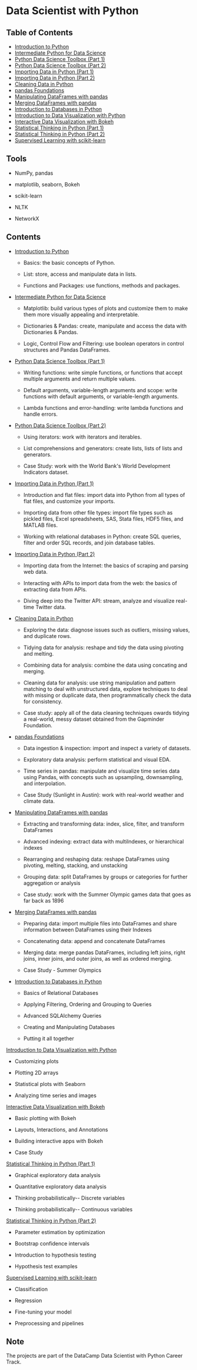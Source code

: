# Data Scientist with Python

## Table of Contents
- [Introduction to Python](#1)
- [Intermediate Python for Data Science](#2)
- [Python Data Science Toolbox (Part 1)](#3)
- [Python Data Science Toolbox (Part 2)](#4)
- [Importing Data in Python (Part 1)](#5)
- [Importing Data in Python (Part 2)](#6)
- [Cleaning Data in Python](#7)
- [pandas Foundations](#8)
- [Manipulating DataFrames with pandas](#9)
- [Merging DataFrames with pandas](#10)
- [Introduction to Databases in Python](#12)
- [Introduction to Data Visualization with Python](#13)
- [Interactive Data Visualization with Bokeh](#14)
- [Statistical Thinking in Python (Part 1)](#15)
- [Statistical Thinking in Python (Part 2)](#16)
- [Supervised Learning with scikit-learn](#18)

## Tools

- NumPy, pandas

- matplotlib, seaborn, Bokeh

- scikit-learn

- NLTK

- NetworkX

## Contents

<a id='1'></a>
- [Introduction to Python](https://github.com/iDataist/Introduction-to-Python)

  - Basics: the basic concepts of Python.

  - List: store, access and manipulate data in lists.

  - Functions and Packages: use functions, methods and packages.

<a id='2'></a>
- [Intermediate Python for Data Science](https://github.com/iDataist/Intermediate-Python-for-Data-Science)

  - Matplotlib: build various types of plots and customize them to make them more visually appealing and interpretable.

  - Dictionaries & Pandas: create, manipulate and access the data with Dictionaries & Pandas.

  - Logic, Control Flow and Filtering: use boolean operators in control structures and Pandas DataFrames.

<a id='3'></a>
- [Python Data Science Toolbox (Part 1)](https://github.com/iDataist/Python-Data-Science-Toolbox-Part-1)

  - Writing functions: write simple functions, or functions that accept multiple arguments and return multiple values.

  - Default arguments, variable-length arguments and scope: write functions with default arguments, or variable-length arguments.

  - Lambda functions and error-handling: write lambda functions and handle errors.

<a id='4'></a>
- [Python Data Science Toolbox (Part 2)](https://github.com/iDataist/Python-Data-Science-Toolbox-Part-2)

  - Using iterators: work with iterators and iterables.

  - List comprehensions and generators: create lists, lists of lists and generators.

  - Case Study: work with the World Bank's World Development Indicators dataset.

<a id='5'></a>
- [Importing Data in Python (Part 1)](https://github.com/iDataist/Importing-Data-in-Python-Part-1)

  - Introduction and flat files: import data into Python from all types of flat files, and customize your imports.

  - Importing data from other file types: import file types such as pickled files, Excel spreadsheets, SAS, Stata files, HDF5 files, and MATLAB files.

  - Working with relational databases in Python: create SQL queries, filter and order SQL records, and join database tables.

<a id='6'></a>
- [Importing Data in Python (Part 2)](https://github.com/iDataist/Importing-Data-in-Python-Part-2)

  - Importing data from the Internet: the basics of scraping and parsing web data.

  - Interacting with APIs to import data from the web: the basics of extracting data from APIs.

  - Diving deep into the Twitter API: stream, analyze and visualize real-time Twitter data.

<a id='7'></a>
- [Cleaning Data in Python](https://github.com/iDataist/Cleaning-Data-in-Python)

  - Exploring the data: diagnose issues such as outliers, missing values, and duplicate rows.

  - Tidying data for analysis: reshape and tidy the data using pivoting and melting.

  - Combining data for analysis: combine the data using concating and merging.

  - Cleaning data for analysis: use string manipulation and pattern matching to deal with unstructured data, explore techniques to deal with missing or duplicate data, then programmatically check the data for consistency.

  - Case study: apply all of the data cleaning techniques owards tidying a real-world, messy dataset obtained from the Gapminder Foundation.

<a id='8'></a>
- [pandas Foundations](https://github.com/iDataist/pandas-Foundations)

  - Data ingestion & inspection: import and inspect a variety of datasets.

  - Exploratory data analysis: perform statistical and visual EDA.

  - Time series in pandas: manipulate and visualize time series data using Pandas, with concepts such as upsampling, downsampling, and interpolation.

  - Case Study (Sunlight in Austin): work with real-world weather and climate data.

<a id='9'></a>
- [Manipulating DataFrames with pandas](https://github.com/iDataist/Manipulating-DataFrames-with-pandas)

  - Extracting and transforming data: index, slice, filter, and transform DataFrames

  - Advanced indexing: extract data with multiIndexes, or hierarchical indexes

  - Rearranging and reshaping data: reshape DataFrames using pivoting, melting, stacking, and unstacking

  - Grouping data: split DataFrames by groups or categories for further aggregation or analysis

  - Case study: work with the Summer Olympic games data that goes as far back as 1896

<a id='10'></a>

- [Merging DataFrames with pandas](https://github.com/iDataist/Merging-DataFrames-with-pandas)

  - Preparing data: import multiple files into DataFrames and share information between DataFrames using their Indexes

  - Concatenating data: append and concatenate DataFrames

  - Merging data: merge pandas DataFrames, including left joins, right joins, inner joins, and outer joins, as well as ordered merging.

  - Case Study - Summer Olympics

<a id='12'></a>

- [Introduction to Databases in Python](https://github.com/iDataist/Introduction-to-Databases-in-Python)

  - Basics of Relational Databases

  - Applying Filtering, Ordering and Grouping to Queries

  - Advanced SQLAlchemy Queries

  - Creating and Manipulating Databases

  - Putting it all together

<a id='13'></a>  

[Introduction to Data Visualization with Python](https://github.com/iDataist/Introduction-to-Data-Visualization-with-Python/blob/master/Introduction_to_Data_Visualization_with_Python.ipynb)

  - Customizing plots

  - Plotting 2D arrays

  - Statistical plots with Seaborn

  - Analyzing time series and images

<a id='14'></a>

[Interactive Data Visualization with Bokeh](https://github.com/iDataist/Interactive-Data-Visualization-with-Bokeh/blob/master/Interactive_Data_Visualization_with_Bokeh.ipynb)

  - Basic plotting with Bokeh

  - Layouts, Interactions, and Annotations

  - Building interactive apps with Bokeh

  - Case Study

<a id='15'></a>
[Statistical Thinking in Python (Part 1)](https://github.com/iDataist/Statistical-Thinking-in-Python--Part-1-/blob/master/Statistical_Thinking_in_Python_(Part_1).ipynb)

  - Graphical exploratory data analysis

  - Quantitative exploratory data analysis

  - Thinking probabilistically-- Discrete variables

  - Thinking probabilistically-- Continuous variables

<a id='16'></a>
[Statistical Thinking in Python (Part 2)](https://github.com/iDataist/Statistical-Thinking-in-Python--Part-2/blob/master/Statistical_Thinking_in_Python%20(Part%202).ipynb)

  - Parameter estimation by optimization

  - Bootstrap confidence intervals

  - Introduction to hypothesis testing

  - Hypothesis test examples

<a id='18'></a>
[Supervised Learning with scikit-learn](https://github.com/iDataist/Supervised-Learning-with-scikit-learn/blob/master/Supervised_Learning_with_scikit_learn.ipynb)

  - Classification

  - Regression

  - Fine-tuning your model

  - Preprocessing and pipelines

## Note

The projects are part of the DataCamp Data Scientist with Python Career Track.
